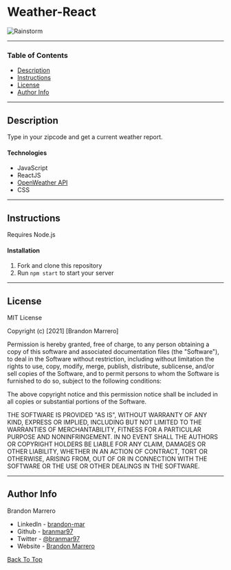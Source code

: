 # Weather-React

![Rainstorm](https://images.unsplash.com/photo-1562155618-e1a8bc2eb04f?ixid=MnwxMjA3fDB8MHxwaG90by1wYWdlfHx8fGVufDB8fHx8&ixlib=rb-1.2.1&auto=format&fit=crop&w=1068&q=80)

---

### Table of Contents

- [Description](#description)
- [Instructions](#instructions)
- [License](#license)
- [Author Info](#author-info)

---

## Description

Type in your zipcode and get a current weather report.

#### Technologies

- JavaScript
- ReactJS
- [OpenWeather API](https://openweathermap.org/api)
- CSS

---

## Instructions
Requires Node.js

#### Installation

1. Fork and clone this repository
2. Run `npm start` to start your server

---

## License

MIT License

Copyright (c) [2021] [Brandon Marrero]

Permission is hereby granted, free of charge, to any person obtaining a copy
of this software and associated documentation files (the "Software"), to deal
in the Software without restriction, including without limitation the rights
to use, copy, modify, merge, publish, distribute, sublicense, and/or sell
copies of the Software, and to permit persons to whom the Software is
furnished to do so, subject to the following conditions:

The above copyright notice and this permission notice shall be included in all
copies or substantial portions of the Software.

THE SOFTWARE IS PROVIDED "AS IS", WITHOUT WARRANTY OF ANY KIND, EXPRESS OR
IMPLIED, INCLUDING BUT NOT LIMITED TO THE WARRANTIES OF MERCHANTABILITY,
FITNESS FOR A PARTICULAR PURPOSE AND NONINFRINGEMENT. IN NO EVENT SHALL THE
AUTHORS OR COPYRIGHT HOLDERS BE LIABLE FOR ANY CLAIM, DAMAGES OR OTHER
LIABILITY, WHETHER IN AN ACTION OF CONTRACT, TORT OR OTHERWISE, ARISING FROM,
OUT OF OR IN CONNECTION WITH THE SOFTWARE OR THE USE OR OTHER DEALINGS IN THE
SOFTWARE.

---

## Author Info

Brandon Marrero
- LinkedIn - [brandon-mar](https://www.linkedin.com/in/brandon-mar/)
- Github - [branmar97](https://github.com/branmar97)
- Twitter - [@branmar97](https://twitter.com/branmar97)
- Website - [Brandon Marrero](https://brandonmarrero.com)

[Back To Top](#Weather-React)
